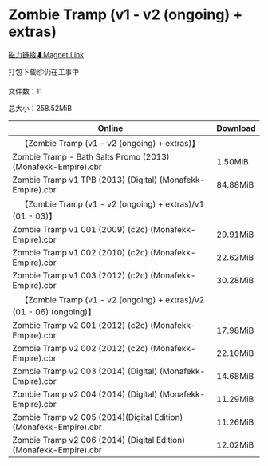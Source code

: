 # Zombie Tramp (v1 - v2 (ongoing) + extras)

[磁力链接⬇Magnet Link](magnet:?xt=urn:btih:7f8073b181b5f6699f7758f94ba3145a83b702c5&dn=Zombie%20Tramp%20%28v1%20-%20v2%20%28ongoing%29%20%2B%20extras%29)

打包下载📦仍在工事中

文件数：11

总大小：258.52MiB

Online | Download
--- | ---
&emsp;【Zombie Tramp (v1 - v2 (ongoing) + extras)】 | 
Zombie Tramp - Bath Salts Promo (2013) (Monafekk-Empire).cbr | 1.50MiB
Zombie Tramp v1 TPB (2013) (Digital) (Monafekk-Empire).cbr | 84.88MiB
&emsp;【Zombie Tramp (v1 - v2 (ongoing) + extras)/v1 (01 - 03)】 | 
Zombie Tramp v1 001 (2009) (c2c) (Monafekk-Empire).cbr | 29.91MiB
Zombie Tramp v1 002 (2010) (c2c) (Monafekk-Empire).cbr | 22.62MiB
Zombie Tramp v1 003 (2012) (c2c) (Monafekk-Empire).cbr | 30.28MiB
&emsp;【Zombie Tramp (v1 - v2 (ongoing) + extras)/v2 (01 - 06) (ongoing)】 | 
Zombie Tramp v2 001 (2012) (c2c) (Monafekk-Empire).cbr | 17.98MiB
Zombie Tramp v2 002 (2012) (c2c) (Monafekk-Empire).cbr | 22.10MiB
Zombie Tramp v2 003 (2014) (Digital) (Monafekk-Empire).cbr | 14.68MiB
Zombie Tramp v2 004 (2014) (Digital) (Monafekk-Empire).cbr | 11.29MiB
Zombie Tramp v2 005 (2014)(Digital Edition)(Monafekk-Empire).cbr | 11.26MiB
Zombie Tramp v2 006 (2014) (Digital Edition) (Monafekk-Empire).cbr | 12.02MiB
